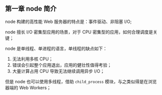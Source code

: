 ## 第一章 node 简介

node 构建的高性能 Web 服务器的特点是：事件驱动、非阻塞 I/O;

node 擅长 I/O 密集型应用的场景，对于 CPU 密集型的应用，如何合理调度是关键；

node 是单线程、单进程的语言，单线程的缺点如下：

1. 无法利用多核 CPU；
2. 错误会引起整个应用退出，应用的健壮性值得考验；
3. 大量计算占用 CPU 导致无法继续调用异步 I/O；

但是 node 也可以使用多线程，借助 `child_process` 模块，与之类似得是在浏览器端的 Web Workers；